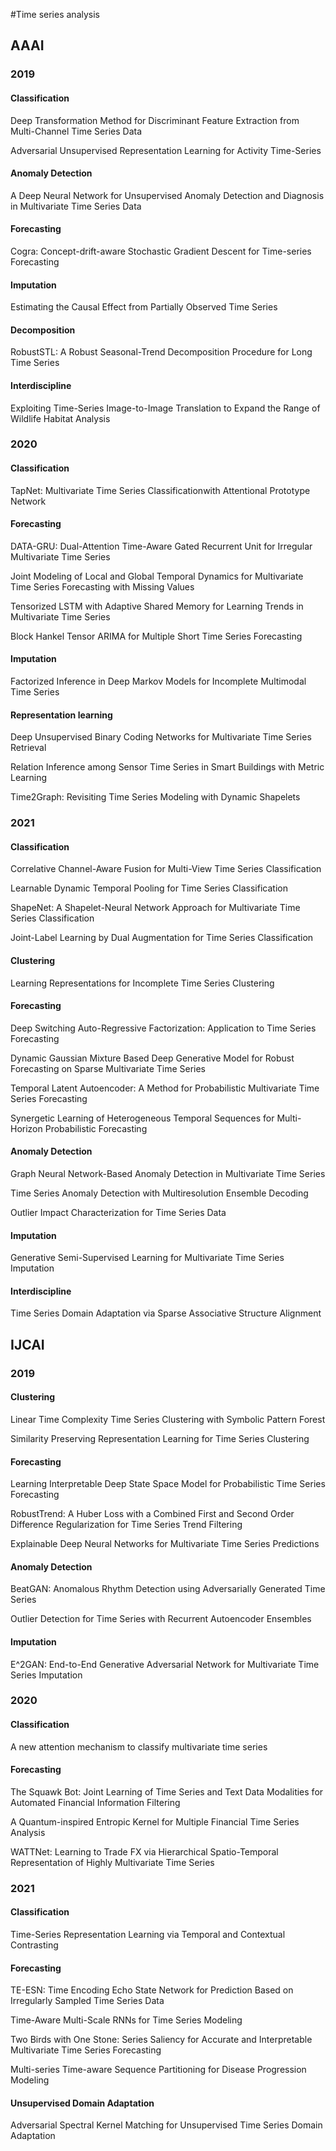 #Time series analysis

## AAAI 
### 2019
#### Classification
Deep Transformation Method for Discriminant Feature Extraction from Multi-Channel
Time Series Data

Adversarial Unsupervised Representation Learning for Activity Time-Series

#### Anomaly Detection
A Deep Neural Network for Unsupervised Anomaly Detection and Diagnosis in
Multivariate Time Series Data

#### Forecasting
Cogra: Concept-drift-aware Stochastic Gradient Descent for Time-series Forecasting

#### Imputation
Estimating the Causal Effect from Partially Observed Time Series

#### Decomposition
RobustSTL: A Robust Seasonal-Trend Decomposition Procedure for Long Time Series

#### Interdiscipline
Exploiting Time-Series Image-to-Image Translation to Expand the Range of Wildlife Habitat Analysis

### 2020

#### Classification
TapNet: Multivariate Time Series Classificationwith Attentional Prototype Network

#### Forecasting
DATA-GRU: Dual-Attention Time-Aware Gated Recurrent Unit for Irregular Multivariate Time Series

Joint Modeling of Local and Global Temporal Dynamics for Multivariate Time Series Forecasting with Missing Values

Tensorized LSTM with Adaptive Shared Memory for Learning Trends in Multivariate Time Series

Block Hankel Tensor ARIMA for Multiple Short Time Series Forecasting

#### Imputation
Factorized Inference in Deep Markov Models for Incomplete Multimodal Time Series

#### Representation learning
Deep Unsupervised Binary Coding Networks for Multivariate Time Series Retrieval

Relation Inference among Sensor Time Series in Smart Buildings with Metric Learning

Time2Graph: Revisiting Time Series Modeling with Dynamic Shapelets


### 2021

#### Classification
Correlative Channel-Aware Fusion for Multi-View Time Series Classification

Learnable Dynamic Temporal Pooling for Time Series Classification

ShapeNet: A Shapelet-Neural Network Approach for Multivariate Time Series Classification

Joint-Label Learning by Dual Augmentation for Time Series Classification

#### Clustering
Learning Representations for Incomplete Time Series Clustering

#### Forecasting
Deep Switching Auto-Regressive Factorization: Application to Time Series Forecasting 

Dynamic Gaussian Mixture Based Deep Generative Model for Robust Forecasting on Sparse Multivariate Time Series

Temporal Latent Autoencoder: A Method for Probabilistic Multivariate Time Series Forecasting

Synergetic Learning of Heterogeneous Temporal Sequences for Multi-Horizon Probabilistic Forecasting

#### Anomaly Detection
Graph Neural Network-Based Anomaly Detection in Multivariate Time Series

Time Series Anomaly Detection with Multiresolution Ensemble Decoding

Outlier Impact Characterization for Time Series Data

#### Imputation
Generative Semi-Supervised Learning for Multivariate Time Series Imputation

#### Interdiscipline
Time Series Domain Adaptation via Sparse Associative Structure Alignment


## IJCAI
### 2019
#### Clustering
Linear Time Complexity Time Series Clustering with Symbolic Pattern Forest

Similarity Preserving Representation Learning for Time Series Clustering

#### Forecasting
Learning Interpretable Deep State Space Model for Probabilistic Time Series Forecasting

RobustTrend: A Huber Loss with a Combined First and Second Order Difference Regularization for Time Series Trend Filtering

Explainable Deep Neural Networks for Multivariate Time Series Predictions

#### Anomaly Detection
BeatGAN: Anomalous Rhythm Detection using Adversarially Generated Time Series

Outlier Detection for Time Series with Recurrent Autoencoder Ensembles

#### Imputation
E^2GAN: End-to-End Generative Adversarial Network for Multivariate Time Series Imputation

### 2020
#### Classification
A new attention mechanism to classify multivariate time series

#### Forecasting
The Squawk Bot: Joint Learning of Time Series and Text Data Modalities for Automated Financial Information Filtering

A Quantum-inspired Entropic Kernel for Multiple Financial Time Series Analysis

WATTNet: Learning to Trade FX via Hierarchical Spatio-Temporal Representation of Highly Multivariate Time Series

### 2021
#### Classification
Time-Series Representation Learning via Temporal and Contextual Contrasting

#### Forecasting
TE-ESN: Time Encoding Echo State Network for Prediction Based on Irregularly Sampled Time Series Data

Time-Aware Multi-Scale RNNs for Time Series Modeling

Two Birds with One Stone: Series Saliency for Accurate and Interpretable Multivariate Time Series Forecasting

Multi-series Time-aware Sequence Partitioning for Disease Progression Modeling

#### Unsupervised Domain Adaptation
Adversarial Spectral Kernel Matching for Unsupervised Time Series Domain Adaptation